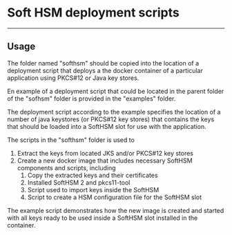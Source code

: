 # Soft HSM deployment scripts

---

## Usage

The folder named "softhsm" should be copied into the location of a deployment script that deploys a the
docker container of a particular application using PKCS#12 or Java key stores.

En example of a deployment script that could be located in the parent folder of the "sofhsm" folder is 
provided in the "examples" folder.

The deployment script according to the example specifies the location of a number of java keystores 
(or PKCS#12 key stores) that contains the keys that should be loaded into a SoftHSM slot for
use with the application.

The scripts in the "softhsm" folder is used to

1. Extract the keys from located JKS and/or PKCS#12 key stores
2. Create a new docker image that includes necessary SoftHSM components and scripts, including
   1. Copy the extracted keys and their certificates
   2. Installed SoftHSM 2 and pkcs11-tool
   3. Script used to import keys inside the SoftHSM
   4. Script to create a HSM configuration file for the SoftHSM slot

The example script demonstrates how the new image is created and started with all keys ready to be used inside
a SoftHSM slot installed in the container.